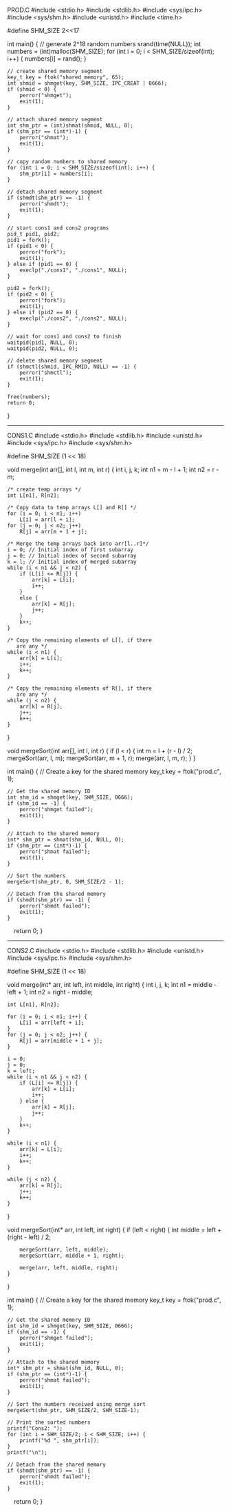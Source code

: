 
PROD.C
#include <stdio.h>
#include <stdlib.h>
#include <sys/ipc.h>
#include <sys/shm.h>
#include <unistd.h>
#include <time.h>

#define SHM_SIZE 2<<17

int main() {
    // generate 2^18 random numbers
    srand(time(NULL));
    int numbers = (int)malloc(SHM_SIZE);
    for (int i = 0; i < SHM_SIZE/sizeof(int); i++) {
        numbers[i] = rand();
    }

    // create shared memory segment
    key_t key = ftok("shared_memory", 65);
    int shmid = shmget(key, SHM_SIZE, IPC_CREAT | 0666);
    if (shmid < 0) {
        perror("shmget");
        exit(1);
    }

    // attach shared memory segment
    int shm_ptr = (int)shmat(shmid, NULL, 0);
    if (shm_ptr == (int*)-1) {
        perror("shmat");
        exit(1);
    }

    // copy random numbers to shared memory
    for (int i = 0; i < SHM_SIZE/sizeof(int); i++) {
        shm_ptr[i] = numbers[i];
    }

    // detach shared memory segment
    if (shmdt(shm_ptr) == -1) {
        perror("shmdt");
        exit(1);
    }

    // start cons1 and cons2 programs
    pid_t pid1, pid2;
    pid1 = fork();
    if (pid1 < 0) {
        perror("fork");
        exit(1);
    } else if (pid1 == 0) {
        execlp("./cons1", "./cons1", NULL);
    }

    pid2 = fork();
    if (pid2 < 0) {
        perror("fork");
        exit(1);
    } else if (pid2 == 0) {
        execlp("./cons2", "./cons2", NULL);
    }

    // wait for cons1 and cons2 to finish
    waitpid(pid1, NULL, 0);
    waitpid(pid2, NULL, 0);

    // delete shared memory segment
    if (shmctl(shmid, IPC_RMID, NULL) == -1) {
        perror("shmctl");
        exit(1);
    }

    free(numbers);
    return 0;
}

-----------------------------------------------
CONS1.C
#include <stdio.h>
#include <stdlib.h>
#include <unistd.h>
#include <sys/ipc.h>
#include <sys/shm.h>

#define SHM_SIZE (1 << 18)

void merge(int arr[], int l, int m, int r) {
    int i, j, k;
    int n1 = m - l + 1;
    int n2 = r - m;
 
    /* create temp arrays */
    int L[n1], R[n2];
 
    /* Copy data to temp arrays L[] and R[] */
    for (i = 0; i < n1; i++)
        L[i] = arr[l + i];
    for (j = 0; j < n2; j++)
        R[j] = arr[m + 1 + j];
 
    /* Merge the temp arrays back into arr[l..r]*/
    i = 0; // Initial index of first subarray
    j = 0; // Initial index of second subarray
    k = l; // Initial index of merged subarray
    while (i < n1 && j < n2) {
        if (L[i] <= R[j]) {
            arr[k] = L[i];
            i++;
        }
        else {
            arr[k] = R[j];
            j++;
        }
        k++;
    }
 
    /* Copy the remaining elements of L[], if there
       are any */
    while (i < n1) {
        arr[k] = L[i];
        i++;
        k++;
    }
 
    /* Copy the remaining elements of R[], if there
       are any */
    while (j < n2) {
        arr[k] = R[j];
        j++;
        k++;
    }
}

void mergeSort(int arr[], int l, int r) {
    if (l < r) {
        int m = l + (r - l) / 2;
        mergeSort(arr, l, m);
        mergeSort(arr, m + 1, r);
        merge(arr, l, m, r);
    }
}

int main() {
    // Create a key for the shared memory
    key_t key = ftok("prod.c", 1);
    
    // Get the shared memory ID
    int shm_id = shmget(key, SHM_SIZE, 0666);
    if (shm_id == -1) {
        perror("shmget failed");
        exit(1);
    }
    
    // Attach to the shared memory
    int* shm_ptr = shmat(shm_id, NULL, 0);
    if (shm_ptr == (int*)-1) {
        perror("shmat failed");
        exit(1);
    }

    // Sort the numbers
    mergeSort(shm_ptr, 0, SHM_SIZE/2 - 1);
    
    // Detach from the shared memory
    if (shmdt(shm_ptr) == -1) {
        perror("shmdt failed");
        exit(1);
    }
    
    return 0;
}

---------------------------------------------------------------------------

CONS2.C
#include <stdio.h>
#include <stdlib.h>
#include <unistd.h>
#include <sys/ipc.h>
#include <sys/shm.h>

#define SHM_SIZE (1 << 18)

void merge(int* arr, int left, int middle, int right) {
    int i, j, k;
    int n1 = middle - left + 1;
    int n2 = right - middle;

    int L[n1], R[n2];

    for (i = 0; i < n1; i++) {
        L[i] = arr[left + i];
    }
    for (j = 0; j < n2; j++) {
        R[j] = arr[middle + 1 + j];
    }

    i = 0;
    j = 0;
    k = left;
    while (i < n1 && j < n2) {
        if (L[i] <= R[j]) {
            arr[k] = L[i];
            i++;
        } else {
            arr[k] = R[j];
            j++;
        }
        k++;
    }

    while (i < n1) {
        arr[k] = L[i];
        i++;
        k++;
    }

    while (j < n2) {
        arr[k] = R[j];
        j++;
        k++;
    }
}

void mergeSort(int* arr, int left, int right) {
    if (left < right) {
        int middle = left + (right - left) / 2;

        mergeSort(arr, left, middle);
        mergeSort(arr, middle + 1, right);

        merge(arr, left, middle, right);
    }
}

int main() {
    // Create a key for the shared memory
    key_t key = ftok("prod.c", 1);
    
    // Get the shared memory ID
    int shm_id = shmget(key, SHM_SIZE, 0666);
    if (shm_id == -1) {
        perror("shmget failed");
        exit(1);
    }
    
    // Attach to the shared memory
    int* shm_ptr = shmat(shm_id, NULL, 0);
    if (shm_ptr == (int*)-1) {
        perror("shmat failed");
        exit(1);
    }
    
    // Sort the numbers received using merge sort
    mergeSort(shm_ptr, SHM_SIZE/2, SHM_SIZE-1);
    
    // Print the sorted numbers
    printf("Cons2: ");
    for (int i = SHM_SIZE/2; i < SHM_SIZE; i++) {
        printf("%d ", shm_ptr[i]);
    }
    printf("\n");
    
    // Detach from the shared memory
    if (shmdt(shm_ptr) == -1) {
        perror("shmdt failed");
        exit(1);
    }
    
    return 0;
}


